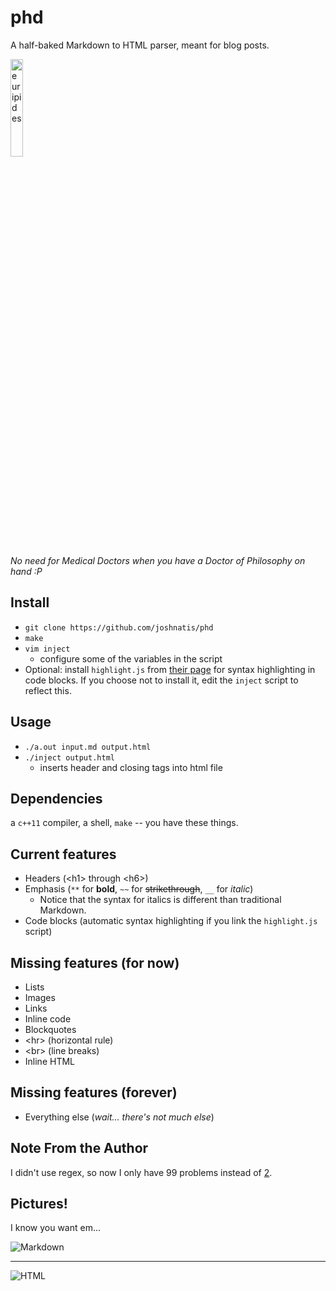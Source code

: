 # phd
A half-baked Markdown to HTML parser, meant for blog posts.

<img src="https://user-images.githubusercontent.com/31445542/77646031-27847580-6f3a-11ea-8b5c-d5868bf4b6db.png" alt="euripides" title="A cute euripides" width="20%">

*No need for Medical Doctors when you have a Doctor of Philosophy on hand :P*


## Install
* `git clone https://github.com/joshnatis/phd`
* `make`
* `vim inject`
  * configure some of the variables in the script
* Optional: install `highlight.js` from [their page](https://highlightjs.org/download/) for syntax highlighting in code blocks. If you choose not to install it, edit the `inject` script to reflect this.

## Usage
* `./a.out input.md output.html`
* `./inject output.html`
  * inserts header and closing tags into html file
  
## Dependencies
a `c++11` compiler, a shell, `make` -- you have these things.

## Current features
* Headers (\<h1> through \<h6>)
* Emphasis (`**` for **bold**, `~~` for ~~strikethrough~~, `__` for *italic*)
  * Notice that the syntax for italics is different than traditional Markdown.
* Code blocks (automatic syntax highlighting if you link the `highlight.js` script)

## Missing features (for now)
* Lists
* Images
* Links
* Inline code
* Blockquotes
* \<hr> (horizontal rule)
* \<br> (line breaks)
* Inline HTML

## Missing features (forever)
* Everything else (*wait... there's not much else*)

## Note From the Author
I didn't use regex, so now I only have 99 problems instead of [2](https://blog.codinghorror.com/regular-expressions-now-you-have-two-problems/).

## Pictures!
I know you want em...

![Markdown](https://user-images.githubusercontent.com/31445542/77647237-6ddad400-6f3c-11ea-94b8-65900b429386.png)

---

![HTML](https://user-images.githubusercontent.com/31445542/77647239-6ddad400-6f3c-11ea-8dff-2325aea2b5e4.png)

